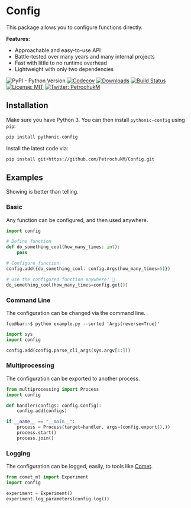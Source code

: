 # Config

This package allows you to configure functions directly.

**Features:**

- Approachable and easy-to-use API
- Battle-tested over many years and many internal projects
- Fast with little to no runtime overhead
- Lightweight with only two dependencies

![PyPI - Python Version](https://img.shields.io/pypi/pyversions/pythonic-config.svg?style=flat-square)
[![Codecov](https://img.shields.io/codecov/c/github/PetrochukM/HParams/master.svg?style=flat-square)](https://codecov.io/gh/PetrochukM/HParams)
[![Downloads](http://pepy.tech/badge/pythonic-config)](http://pepy.tech/project/pythonic-config)
[![Build Status](https://img.shields.io/travis/PetrochukM/HParams/master.svg?style=flat-square)](https://travis-ci.com/PetrochukM/HParams)
[![License: MIT](https://img.shields.io/badge/License-MIT-brightgreen.svg?style=flat-square)](https://opensource.org/licenses/MIT)
[![Twitter: PetrochukM](https://img.shields.io/twitter/follow/MPetrochuk.svg?style=social)](https://twitter.com/MPetrochuk)

## Installation

Make sure you have Python 3. You can then install `pythonic-config` using `pip`:

```bash
pip install pythonic-config
```

Install the latest code via:

```bash
pip install git+https://github.com/PetrochukM/Config.git
```

## Examples

Showing is better than telling.

### Basic

Any function can be configured, and then used anywhere.

```python
import config

# Define function
def do_something_cool(how_many_times: int):
    pass

# Configure function
config.add({do_something_cool: config.Args(how_many_times=5)})

# Use the configured function anywhere! 🎉
do_something_cool(how_many_times=config.get())
```

### Command Line

The configuration can be changed via the command line.

```console
foo@bar:~$ python example.py --sorted 'Args(reverse=True)'
```

```python
import sys
import config

config.add(config.parse_cli_args(sys.argv[1:]))
```

### Multiprocessing

The configuration can be exported to another process.

```python
from multiprocessing import Process
import config

def handler(configs: config.Config):
    config.add(configs)

if __name__ == "__main__":
    process = Process(target=handler, args=(config.export(),))
    process.start()
    process.join()
```

### Logging

The configuration can be logged, easily, to tools like [Comet](https://www.comet.ml/).

```python
from comet_ml import Experiment
import config

experiment = Experiment()
experiment.log_parameters(config.log())
```
